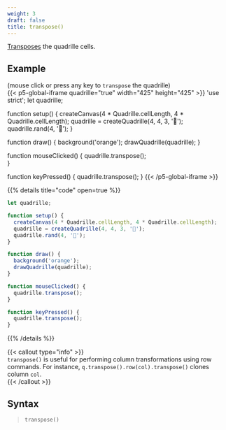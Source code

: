 ```yaml
---
weight: 3
draft: false
title: transpose()
---
```


[Transposes](https://en.wikipedia.org/wiki/Transpose) the quadrille cells.

## Example

(mouse click or press any key to `transpose` the quadrille)  
{{< p5-global-iframe quadrille="true" width="425" height="425" >}}
'use strict';
let quadrille;

function setup() {
  createCanvas(4 * Quadrille.cellLength, 4 * Quadrille.cellLength);
  quadrille = createQuadrille(4, 4, 3, '🚀');
  quadrille.rand(4, '🐒');
}

function draw() {
  background('orange');
  drawQuadrille(quadrille);
}

function mouseClicked() {
  quadrille.transpose();  
}

function keyPressed() {
  quadrille.transpose();
}
{{< /p5-global-iframe >}}

{{% details title="code" open=true %}}
```js
let quadrille;

function setup() {
  createCanvas(4 * Quadrille.cellLength, 4 * Quadrille.cellLength);
  quadrille = createQuadrille(4, 4, 3, '🚀');
  quadrille.rand(4, '🐒');
}

function draw() {
  background('orange');
  drawQuadrille(quadrille);
}

function mouseClicked() {
  quadrille.transpose();  
}

function keyPressed() {
  quadrille.transpose();
}
```
{{% /details %}}

{{< callout type="info" >}}  
`transpose()` is useful for performing column transformations using row commands. For instance, `q.transpose().row(col).transpose()` clones column `col`.  
{{< /callout >}}

## Syntax

> `transpose()`